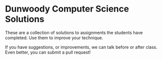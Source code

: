 Dunwoody Computer Science Solutions
===================================

These are a collection of solutions to assignments the students have
completed.  Use them to improve your technique.

If you have suggestions, or improvements, we can talk before or after
class.  Even better, you can submit a pull request!
